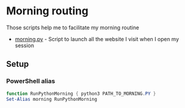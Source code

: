 # Morning routing

Those scripts help me to facilitate my morning routine

- [morning.py](./morning.py) - Script to launch all the website I visit when I open my session

## Setup

### PowerShell alias

```powershell
function RunPythonMorning { python3 PATH_TO_MORNING.PY }
Set-Alias morning RunPythonMorning
```
